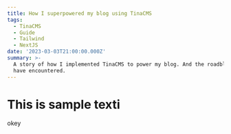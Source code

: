 ```yaml
---
title: How I superpowered my blog using TinaCMS
tags:
  - TinaCMS
  - Guide
  - Tailwind
  - NextJS
date: '2023-03-03T21:00:00.000Z'
summary: >-
  A story of how I implemented TinaCMS to power my blog. And the roadblocks I
  have encountered.
---
```


# This is sample texti

okey
